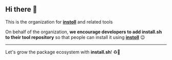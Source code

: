 ## Hi there 👋

This is the organization for [**instoll**](https://github.com/instoll-sh/instoll) and related tools

On behalf of the organization, **we encourage developers to add install.sh to their tool repository** so that people can install it using [**instoll**](https://github.com/instoll-sh/instoll) 😉

---

Let's grow the package ecosystem with **install.sh**! ♻️💪
